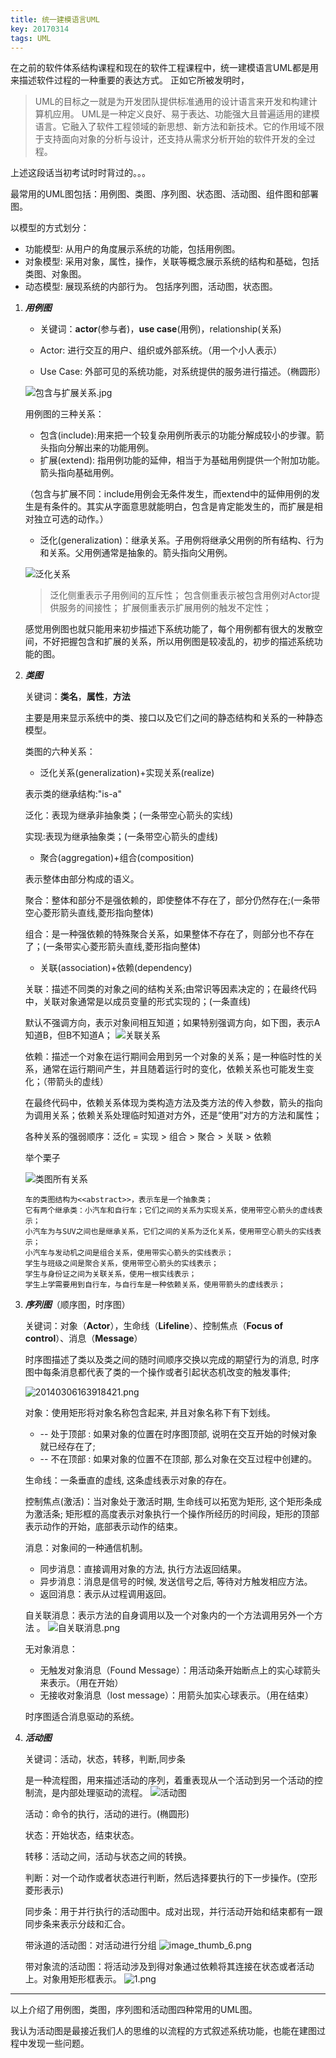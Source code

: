 ```yaml
---
title: 统一建模语言UML
key: 20170314
tags: UML
---
```


在之前的软件体系结构课程和现在的软件工程课程中，统一建模语言UML都是用来描述软件过程的一种重要的表达方式。
正如它所被发明时，

> UML的目标之一就是为开发团队提供标准通用的设计语言来开发和构建计算机应用。
UML是一种定义良好、易于表达、功能强大且普遍适用的建模语言。它融入了软件工程领域的新思想、新方法和新技术。它的作用域不限于支持面向对象的分析与设计，还支持从需求分析开始的软件开发的全过程。


<!--more-->


上述这段话当初考试时时背过的。。。

最常用的UML图包括：用例图、类图、序列图、状态图、活动图、组件图和部署图。

以模型的方式划分：

 - 功能模型: 从用户的角度展示系统的功能，包括用例图。 
 - 对象模型: 采用对象，属性，操作，关联等概念展示系统的结构和基础，包括类图、对象图。 
 - 动态模型: 展现系统的内部行为。 包括序列图，活动图，状态图。

 1. ***用例图***

	- 关键词：**actor**(参与者)，**use case**(用例)，relationship(关系)

	- Actor: 进行交互的用户、组织或外部系统。（用一个小人表示）

	- Use Case: 外部可见的系统功能，对系统提供的服务进行描述。（椭圆形）

	![包含与扩展关系.jpg](https://i.loli.net/2018/08/16/5b75441766ed2.jpg)

	用例图的三种关系：

	- 包含(include):用来把一个较复杂用例所表示的功能分解成较小的步骤。箭头指向分解出来的功能用例。
	- 扩展(extend): 指用例功能的延伸，相当于为基础用例提供一个附加功能。箭头指向基础用例。

	（包含与扩展不同：include用例会无条件发生，而extend中的延伸用例的发生是有条件的。其实从字面意思就能明白，包含是肯定能发生的，而扩展是相对独立可选的动作。）

	- 泛化(generalization)：继承关系。子用例将继承父用例的所有结构、行为和关系。父用例通常是抽象的。箭头指向父用例。

	![泛化关系](https://i.loli.net/2018/08/16/5b75441763a54.png)

	> 泛化侧重表示子用例间的互斥性；
	包含侧重表示被包含用例对Actor提供服务的间接性；
	扩展侧重表示扩展用例的触发不定性；

	感觉用例图也就只能用来初步描述下系统功能了，每个用例都有很大的发散空间，不好把握包含和扩展的关系，所以用例图是较凌乱的，初步的描述系统功能的图。

 2. ***类图***

	关键词：**类名**，**属性**，**方法**

	主要是用来显示系统中的类、接口以及它们之间的静态结构和关系的一种静态模型。

	类图的六种关系：

 	- 泛化关系(generalization)+实现关系(realize)
	
	表示类的继承结构:"is-a"
	
	泛化：表现为继承非抽象类；(一条带空心箭头的实线)
	
	实现:表现为继承抽象类；(一条带空心箭头的虚线)

	 - 聚合(aggregation)+组合(composition)
	
	表示整体由部分构成的语义。
	
	聚合：整体和部分不是强依赖的，即使整体不存在了，部分仍然存在;(一条带空心菱形箭头直线,菱形指向整体)
	
	组合：是一种强依赖的特殊聚合关系，如果整体不存在了，则部分也不存在了；(一条带实心菱形箭头直线,菱形指向整体)

 	- 关联(association)+依赖(dependency)

	关联：描述不同类的对象之间的结构关系;由常识等因素决定的；在最终代码中，关联对象通常是以成员变量的形式实现的；(一条直线)
		
	默认不强调方向，表示对象间相互知道；如果特别强调方向，如下图，表示A知道B，但B不知道A；
	![关联关系](https://i.loli.net/2018/08/16/5b7544161efe9.jpg)

	依赖：描述一个对象在运行期间会用到另一个对象的关系；是一种临时性的关系，通常在运行期间产生，并且随着运行时的变化，依赖关系也可能发生变化；（带箭头的虚线）
	
	在最终代码中，依赖关系体现为类构造方法及类方法的传入参数，箭头的指向为调用关系；依赖关系处理临时知道对方外，还是“使用”对方的方法和属性；


	各种关系的强弱顺序：泛化 = 实现 > 组合 > 聚合 > 关联 > 依赖

	举个栗子

	![类图所有关系](https://i.loli.net/2018/08/16/5b754417c10bb.jpg)

	~~~
    车的类图结构为<<abstract>>，表示车是一个抽象类；
    它有两个继承类：小汽车和自行车；它们之间的关系为实现关系，使用带空心箭头的虚线表示；
    小汽车为与SUV之间也是继承关系，它们之间的关系为泛化关系，使用带空心箭头的实线表示；
    小汽车与发动机之间是组合关系，使用带实心箭头的实线表示；
    学生与班级之间是聚合关系，使用带空心箭头的实线表示；
    学生与身份证之间为关联关系，使用一根实线表示；
    学生上学需要用到自行车，与自行车是一种依赖关系，使用带箭头的虚线表示；
    ~~~

 3. ***序列图***（顺序图，时序图）

	关键词：对象（**Actor**），生命线（**Lifeline**）、控制焦点（**Focus of control**）、消息（**Message**）
	
	时序图描述了类以及类之间的随时间顺序交换以完成的期望行为的消息, 时序图中每条消息都代表了类的一个操作或者引起状态机改变的触发事件;

	![20140306163918421.png](https://i.loli.net/2018/08/16/5b75441621eb7.png)

	对象：使用矩形将对象名称包含起来, 并且对象名称下有下划线。
		
	- -- 处于顶部 : 如果对象的位置在时序图顶部, 说明在交互开始的时候对象就已经存在了;
	- -- 不在顶部 : 如果对象的位置不在顶部, 那么对象在交互过程中创建的。

	生命线：一条垂直的虚线, 这条虚线表示对象的存在。

	控制焦点(激活)：当对象处于激活时期, 生命线可以拓宽为矩形, 这个矩形条成为激活条; 矩形框的高度表示对象执行一个操作所经历的时间段，矩形的顶部表示动作的开始，底部表示动作的结束。

	消息：对象间的一种通信机制。
	
	- 同步消息：直接调用对象的方法, 执行方法返回结果。
	- 异步消息：消息是信号的时候, 发送信号之后, 等待对方触发相应方法。
	- 返回消息：表示从过程调用返回。

	自关联消息：表示方法的自身调用以及一个对象内的一个方法调用另外一个方法 。
	![自关联消息.png](https://i.loli.net/2018/08/16/5b754416207b4.png)

	无对象消息：
	
	- 无触发对象消息（Found Message）：用活动条开始断点上的实心球箭头来表示。（用在开始）
	- 无接收对象消息（lost message）：用箭头加实心球表示。（用在结束）

	时序图适合消息驱动的系统。

 4. ***活动图***

	关键词：活动，状态，转移，判断,同步条

	是一种流程图，用来描述活动的序列，着重表现从一个活动到另一个活动的控制流，是内部处理驱动的流程。
	![活动图](https://i.loli.net/2018/08/16/5b754417c3e99.png)

	活动：命令的执行，活动的进行。(椭圆形)
	
	状态：开始状态，结束状态。
	
	转移：活动之间，活动与状态之间的转换。
	
	判断：对一个动作或者状态进行判断，然后选择要执行的下一步操作。(空形菱形表示)
	
	同步条：用于并行执行的活动图中。成对出现，并行活动开始和结束都有一跟同步条来表示分歧和汇合。
	

	带泳道的活动图：对活动进行分组
	![image_thumb_6.png](https://i.loli.net/2018/08/16/5b754417c6569.png)

	带对象流的活动图：将活动涉及到得对象通过依赖将其连接在状态或者活动上。对象用矩形框表示。
	![1.png](https://i.loli.net/2018/08/16/5b7544169ac7e.png)

----------

以上介绍了用例图，类图，序列图和活动图四种常用的UML图。

我认为活动图是最接近我们人的思维的以流程的方式叙述系统功能，也能在建图过程中发现一些问题。
